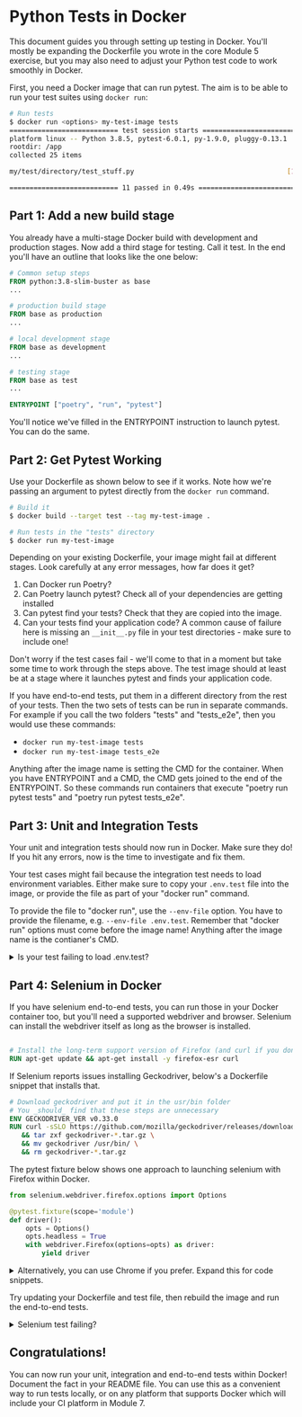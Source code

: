 # Python Tests in Docker

This document guides you through setting up testing in Docker. You'll mostly be expanding the Dockerfile you wrote in the core Module 5 exercise, but you may also need to adjust your Python test code to work smoothly in Docker.

First, you need a Docker image that can run pytest. The aim is to be able to run your test suites using `docker run`:

```bash
# Run tests
$ docker run <options> my-test-image tests
=========================== test session starts ===========================
platform linux -- Python 3.8.5, pytest-6.0.1, py-1.9.0, pluggy-0.13.1
rootdir: /app
collected 25 items

my/test/directory/test_stuff.py                                      [100%]

=========================== 11 passed in 0.49s ============================
```

## Part 1: Add a new build stage

You already have a multi-stage Docker build with development and production stages. Now add a third stage for testing. Call it test. In the end you'll have an outline that looks like the one below:

```dockerfile
# Common setup steps
FROM python:3.8-slim-buster as base
...

# production build stage
FROM base as production
...

# local development stage
FROM base as development
...

# testing stage
FROM base as test
...

ENTRYPOINT ["poetry", "run", "pytest"]
```

You'll notice we've filled in the ENTRYPOINT instruction to launch pytest. You can do the same.

## Part 2: Get Pytest Working

Use your Dockerfile as shown below to see if it works. Note how we're passing an argument to pytest directly from the `docker run` command.

```bash
# Build it
$ docker build --target test --tag my-test-image .

# Run tests in the "tests" directory
$ docker run my-test-image
```

Depending on your existing Dockerfile, your image might fail at different stages. Look carefully at any error messages, how far does it get?
1. Can Docker run Poetry?
2. Can Poetry launch pytest? Check all of your dependencies are getting installed
3. Can pytest find your tests? Check that they are copied into the image.
4. Can your tests find your application code? A common cause of failure here is missing an `__init__.py` file in your test directories - make sure to include one!

Don't worry if the test cases fail - we'll come to that in a moment but take some time to work through the steps above. The test image should at least be at a stage where it launches pytest and finds your application code. 

If you have end-to-end tests, put them in a different directory from the rest of your tests. Then the two sets of tests can be run in separate commands. For example if you call the two folders "tests" and "tests_e2e", then you would use these commands:
- `docker run my-test-image tests`
- `docker run my-test-image tests_e2e`

Anything after the image name is setting the CMD for the container. When you have ENTRYPOINT and a CMD, the CMD gets joined to the end of the ENTRYPOINT. So these commands run containers that execute "poetry run pytest tests" and "poetry run pytest tests_e2e". 

## Part 3: Unit and Integration Tests

Your unit and integration tests should now run in Docker. Make sure they do! If you hit any errors, now is the time to investigate and fix them.

Your test cases might fail because the integration test needs to load environment variables. Either make sure to copy your `.env.test` file into the image, or provide the file as part of your "docker run" command.

To provide the file to "docker run", use the `--env-file` option. You have to provide the filename, e.g. `--env-file .env.test`. Remember that "docker run" options must come before the image name! Anything after the image name is the contianer's CMD.

<details markdown="1"><summary>Is your test failing to load .env.test?</summary>
On some machines, you may find that pytest is unable to use the load_dotenv function inside Docker. Work around that fact by handing the exception and passing in the .env.test file in your "docker run" command instead.

```python
    try:
        file_path = find_dotenv('.env.test')
        load_dotenv(file_path, override=True)
    except OSError:
        print('Failed to load dotenv')
```

Alternatively, if you see an error suggesting that Python is trying to load your `.env.test` file from a path matching your host machine (for example, `C:\DevOps\DevOps-Course-Starter\.env.test` or anything with your username in) this might suggest that some cached information from your host has been transferred inside your container. Ensure you have a `.dockerignore` file with the following entries to avoid that, and rebuild your image:
```
**/__pycache__
**/.pytest_cache
```
</details>

## Part 4: Selenium in Docker

If you have selenium end-to-end tests, you can run those in your Docker container too, but you'll need a supported webdriver and browser. Selenium can install the webdriver itself as long as the browser is installed.

```Dockerfile

# Install the long-term support version of Firefox (and curl if you don't have it already)
RUN apt-get update && apt-get install -y firefox-esr curl
```

If Selenium reports issues installing Geckodriver, below's a Dockerfile snippet that installs that.
```Dockerfile
# Download geckodriver and put it in the usr/bin folder
# You _should_ find that these steps are unnecessary
ENV GECKODRIVER_VER v0.33.0
RUN curl -sSLO https://github.com/mozilla/geckodriver/releases/download/${GECKODRIVER_VER}/geckodriver-${GECKODRIVER_VER}-linux64.tar.gz \
   && tar zxf geckodriver-*.tar.gz \
   && mv geckodriver /usr/bin/ \
   && rm geckodriver-*.tar.gz
```

The pytest fixture below shows one approach to launching selenium with Firefox within Docker.

```python
from selenium.webdriver.firefox.options import Options

@pytest.fixture(scope='module')
def driver():
    opts = Options()
    opts.headless = True
    with webdriver.Firefox(options=opts) as driver:
        yield driver
```

<details markdown="1"><summary>Alternatively, you can use Chrome if you prefer. Expand this for code snippets.</summary>

```Dockerfile
RUN apt-get update -qqy && apt-get install -qqy wget gnupg unzip
# Install Chrome
RUN wget -q -O - https://dl-ssl.google.com/linux/linux_signing_key.pub | apt-key add - \
  && echo "deb http://dl.google.com/linux/chrome/deb/ stable main" >> /etc/apt/sources.list.d/google-chrome.list \
  && apt-get update -qqy \
  && apt-get -qqy install google-chrome-stable \
  && rm /etc/apt/sources.list.d/google-chrome.list \
  && rm -rf /var/lib/apt/lists/* /var/cache/apt/*
```

Similar to Firefox, _if_ Selenium is failing to install chromedriver when you run the tests, then you can add the below to your Dockerfile to do that directly
```Dockerfile
RUN CHROME_MAJOR_VERSION=$(google-chrome --version | sed -E "s/.* ([0-9]+)(\.[0-9]+){3}.*/\1/") \
  && CHROME_VERSIONS_JSON=$(wget --no-verbose -O - "https://googlechromelabs.github.io/chrome-for-testing/latest-versions-per-milestone-with-downloads.json") \
  && CHROME_DRIVER_VERSION=$(echo $CHROME_VERSIONS_JSON | jq -r ".milestones.\"${CHROME_MAJOR_VERSION}\".version") \
  && echo "Using chromedriver version: "$CHROME_DRIVER_VERSION \
  && wget --no-verbose -O /tmp/chromedriver_linux64.ziphttps://edgedl.me.gvt1.com/edgedl/chrome/chrome-for-testing/${CHROME_DRIVER_VERSION}/linux64/chromedriver-linux64.zip \
  && unzip /tmp/chromedriver_linux64.zip -d /usr/bin \
  && mv /usr/bin/chromedriver-linux64/* /usr/bin \
  && rm -r /tmp/chromedriver_linux64.zip /usr/bin/chromedriver-linux64/ \
  && chmod 755 /usr/bin/chromedriver
```

And here are the options you need in your Python code:

```python
@pytest.fixture(scope='module')
def driver():
    opts = webdriver.ChromeOptions()
    opts.add_argument('--headless')
    opts.add_argument('--no-sandbox')
    opts.add_argument('--disable-dev-shm-usage')
    with webdriver.Chrome(options=opts) as driver:
        yield driver
```

</details>

Try updating your Dockerfile and test file, then rebuild the image and run the end-to-end tests.

<details markdown="1"><summary>Selenium test failing?</summary>

Common issues:
- Make sure you are not copying your own geckodriver or chromedriver file into the image
- The possible issue with load_dotenv from part 2 applies to your selenium test as well 
- Your .env file should not copied into the Dockerfile, so make sure to provide it as part of the "docker run" command correctly. You can also provide individual environment variables with the `-e` option. For example `docker run -e TRELLO_KEY=foo -e TRELLO_TOKEN=bar my-test-image tests_e2e`
- Check your credentials are set in the .env file correctly. Docker is stricter than load_dotenv - the `.env` file is not a Python file and should have lines of the form `FOO=bar` without quotes around the value or spaces around the equals sign. Check there are no trailing spaces at the end of lines either!

</details>

## Congratulations!

You can now run your unit, integration and end-to-end tests within Docker! Document the fact in your README file. You can use this as a convenient way to run tests locally, or on any platform that supports Docker which will include your CI platform in Module 7.

